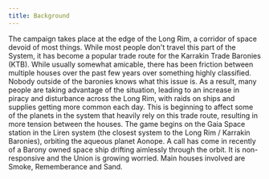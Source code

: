 ```yaml
---
title: Background
---
```

The campaign takes place at the edge of the Long Rim, a corridor of space devoid of most things. While most people don't travel this part of the System, it has become a popular trade route for the Karrakin Trade Baronies (KTB). While usually somewhat amicable, there has been friction between multiple houses over the past few years over something highly classified. Nobody outside of the baronies knows what this issue is. As a result, many people are taking advantage of the situation, leading to an increase in piracy and disturbance across the Long Rim, with raids on ships and supplies getting more common each day. This is beginning to affect some of the planets in the system that heavily rely on this trade route, resulting in more tension between the houses.
The game begins on the Gaia Space station in the Liren system (the closest system to the Long Rim / Karrakin Baronies), orbiting the aqueous planet Aonope. A call has come in recently of a Barony owned space ship drifting aimlessly through the orbit. It is non-responsive and the Union is growing worried.
Main houses involved are Smoke, Rememberance and Sand.